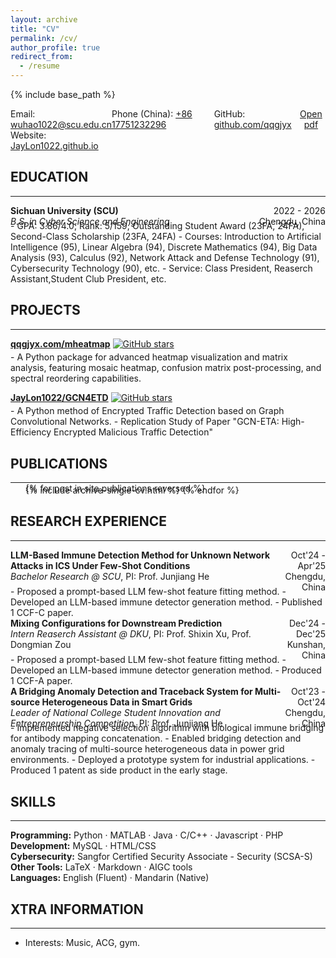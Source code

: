 ```yaml
---
layout: archive
title: "CV"
permalink: /cv/
author_profile: true
redirect_from:
  - /resume
---
```

{% include base_path %}

<div style="display: flex; justify-content: space-between;">
  <div>
    Email: <a href="mailto:wuhao1022@scu.edu.cn" target="_blank">wuhao1022@scu.edu.cn</a><br>
    Website: <a href="http://JayLon1022.github.io" target="_blank">JayLon1022.github.io</a><br>
  </div>
  <div>
    Phone (China): <a href="tel:+8617751232296" target="_blank">+86 17751232296</a><br>
  </div>
  <div>
    GitHub: <a href="http://github.com/JayLon1022" target="_blank">github.com/qqgjyx</a>
  </div>
  <div style="text-align: center; margin-bottom: 20px;" class="no-print">
  <a href="{{ site.baseurl }}/files/resume.pdf" class="btn btn--primary">
    <i class="fas fa-file-pdf" aria-hidden="true"></i> Open pdf
  </a>
  </div>
</div>

## EDUCATION

---

<div style="display: flex; justify-content: space-between;">
  <div>
    <strong>Sichuan University (SCU)</strong><br>
    <em>B.S. in Cyber Science and Engineering</em><br>
  </div>
  <div style="text-align: right;">
    2022 - 2026<br>
    Chengdu, China
  </div>
</div>
<div style="margin-top: -0.7em;"></div>
- GPA: 3.86/4.0; Rank: 5/159; Outstanding Student Award (23FA, 24FA), Second-Class Scholarship (23FA, 24FA)
- Courses: Introduction to Artificial Intelligence (95), Linear Algebra (94), Discrete Mathematics (94), Big Data Analysis (93), Calculus (92), Network Attack and Defense Technology (91), Cybersecurity Technology (90), etc.
- Service: Class President, Reaserch Assistant,Student Club President, etc.

## PROJECTS

---

**[qqgjyx.com/mheatmap](https://qqgjyx.com/mheatmap)**
[![GitHub stars](https://img.shields.io/github/stars/qqgjyx/mheatmap)](https://github.com/qqgjyx/mheatmap/stargazers)
<div style="margin-top: -0.7em;"></div>
- A Python package for advanced heatmap visualization and matrix analysis, featuring mosaic heatmap, confusion matrix post-processing, and spectral reordering capabilities.

**[JayLon1022/GCN4ETD](https://github.com/JayLon1022/GCN4ETD)**
[![GitHub stars](https://img.shields.io/github/stars/JayLon1022/GCN4ETD)](https://github.com/JayLon1022/GCN4ETD/stargazers)
<div style="margin-top: -0.7em;"></div>
- A Python method of Encrypted Traffic Detection based on Graph Convolutional Networks.
- Replication Study of Paper "GCN-ETA: High-Efficiency Encrypted Malicious Traffic Detection"

## PUBLICATIONS

---

<div style="margin-top: -1em;"></div>
<ul>{% for post in site.publications reversed %}
  <div style="margin-top: -1em;"></div>
  {% include archive-single-cv.html %}
{% endfor %}</ul>

## RESEARCH EXPERIENCE

---

<div style="display: flex; justify-content: space-between;">
  <div>
    <strong>LLM-Based Immune Detection Method for Unknown Network Attacks in ICS Under Few-Shot Conditions</strong><br>
    <em>Bachelor Research @ SCU</em>, PI: Prof. Junjiang He<br>
  </div>
  <div style="text-align: right;">
    Oct'24 - Apr'25<br>
    Chengdu, China
  </div>
</div>
<div style="margin-top: -0.7em;"></div>
- Proposed a prompt-based LLM few-shot feature fitting method.
- Developed an LLM-based immune detector generation method.
- Published 1 CCF-C paper.

<div style="display: flex; justify-content: space-between;">
  <div>
    <strong>Mixing Configurations for Downstream Prediction</strong><br>
    <em>Intern Reaserch Assistant @ DKU</em>, PI: Prof. Shixin Xu, Prof. Dongmian Zou<br>
  </div>
  <div style="text-align: right;">
    Dec'24 - Dec'25<br>
    Kunshan, China
  </div>
</div>
<div style="margin-top: -0.7em;"></div>
- Proposed a prompt-based LLM few-shot feature fitting method.
- Developed an LLM-based immune detector generation method.
- Produced 1 CCF-A paper.

<div style="display: flex; justify-content: space-between;">
  <div>
    <strong>A Bridging Anomaly Detection and Traceback System for Multi-source Heterogeneous Data in Smart Grids</strong><br>
    <em>Leader of National College Student Innovation and Entrepreneurship Competition</em>, PI: Prof. Junjiang He<br>
  </div>
  <div style="text-align: right;">
    Oct'23 - Oct'24<br>
    Chengdu, China
  </div>
</div>
<div style="margin-top: -0.7em;"></div>
- Implemented negative selection algorithm with biological immune bridging for antibody mapping concatenation.
- Enabled bridging detection and anomaly tracing of multi-source heterogeneous data in power grid environments.
- Deployed a prototype system for industrial applications.
- Produced 1 patent as side product in the early stage.

## SKILLS

---

**Programming:** Python · MATLAB · Java · C/C++ · Javascript · PHP  
**Development:** MySQL · HTML/CSS  
**Cybersecurity:** Sangfor Certified Security Associate - Security (SCSA-S)  
**Other Tools:** LaTeX · Markdown · AIGC tools  
**Languages:** English (Fluent) · Mandarin (Native)

## XTRA INFORMATION

---

- Interests: Music, ACG, gym.

